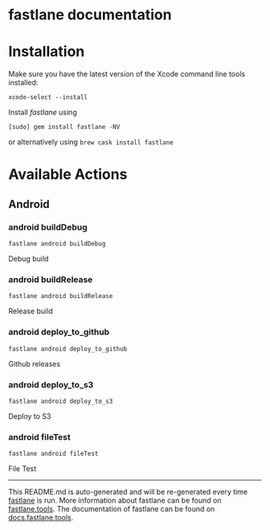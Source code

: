 fastlane documentation
================
# Installation

Make sure you have the latest version of the Xcode command line tools installed:

```
xcode-select --install
```

Install _fastlane_ using
```
[sudo] gem install fastlane -NV
```
or alternatively using `brew cask install fastlane`

# Available Actions
## Android
### android buildDebug
```
fastlane android buildDebug
```
Debug build
### android buildRelease
```
fastlane android buildRelease
```
Release build
### android deploy_to_github
```
fastlane android deploy_to_github
```
Github releases
### android deploy_to_s3
```
fastlane android deploy_to_s3
```
Deploy to S3
### android fileTest
```
fastlane android fileTest
```
File Test

----

This README.md is auto-generated and will be re-generated every time [fastlane](https://fastlane.tools) is run.
More information about fastlane can be found on [fastlane.tools](https://fastlane.tools).
The documentation of fastlane can be found on [docs.fastlane.tools](https://docs.fastlane.tools).
